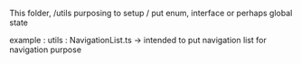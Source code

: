 This folder, /utils purposing to setup / put enum, interface or perhaps global state

example :
utils :
   NavigationList.ts -> intended to put navigation list for navigation purpose